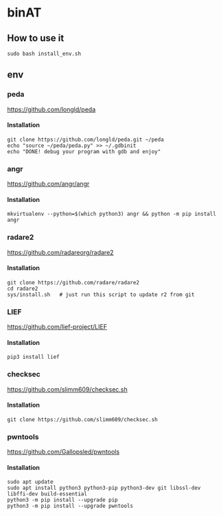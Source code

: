 # binAT

## How to use it

```
sudo bash install_env.sh
```

## env

### peda

https://github.com/longld/peda

#### Installation

```
git clone https://github.com/longld/peda.git ~/peda
echo "source ~/peda/peda.py" >> ~/.gdbinit
echo "DONE! debug your program with gdb and enjoy"
```

### angr

https://github.com/angr/angr

#### Installation

```
mkvirtualenv --python=$(which python3) angr && python -m pip install angr
```

### radare2

https://github.com/radareorg/radare2

#### Installation

```
git clone https://github.com/radare/radare2
cd radare2
sys/install.sh   # just run this script to update r2 from git
```
### LIEF

https://github.com/lief-project/LIEF

#### Installation

```
pip3 install lief
```

### checksec

https://github.com/slimm609/checksec.sh

#### Installation

```
git clone https://github.com/slimm609/checksec.sh
```

### pwntools

https://github.com/Gallopsled/pwntools

#### Installation

```
sudo apt update
sudo apt install python3 python3-pip python3-dev git libssl-dev libffi-dev build-essential
python3 -m pip install --upgrade pip
python3 -m pip install --upgrade pwntools
```
